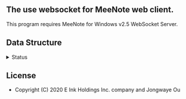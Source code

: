 ## The use websocket for MeeNote web client.

This program requires MeeNote for Windows v2.5 WebSocket Server.

## Data Structure

<details>
  <summary>Status</summary>
* err : Error Message.
  
* sync : Synchronize server and client data.
  
* usbconnect : Device USB connection status. 
  
* usbdisconnect : Device USB disconnection status.
  
* rece :  Server received message.
  
</details>











## License
  * Copyright (C) 2020 E Ink Holdings Inc. company and Jongwaye Ou